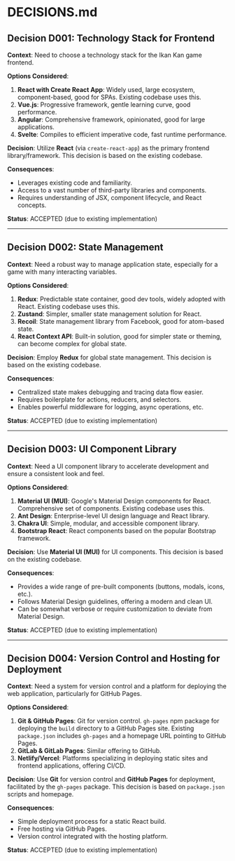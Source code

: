 # DECISIONS.md

## Decision D001: Technology Stack for Frontend

**Context**: Need to choose a technology stack for the Ikan Kan game frontend.

**Options Considered**:
1.  **React with Create React App**: Widely used, large ecosystem, component-based, good for SPAs. Existing codebase uses this.
2.  **Vue.js**: Progressive framework, gentle learning curve, good performance.
3.  **Angular**: Comprehensive framework, opinionated, good for large applications.
4.  **Svelte**: Compiles to efficient imperative code, fast runtime performance.

**Decision**: Utilize **React** (via `create-react-app`) as the primary frontend library/framework. This decision is based on the existing codebase.

**Consequences**:
-   Leverages existing code and familiarity.
-   Access to a vast number of third-party libraries and components.
-   Requires understanding of JSX, component lifecycle, and React concepts.

**Status**: ACCEPTED (due to existing implementation)

---

## Decision D002: State Management

**Context**: Need a robust way to manage application state, especially for a game with many interacting variables.

**Options Considered**:
1.  **Redux**: Predictable state container, good dev tools, widely adopted with React. Existing codebase uses this.
2.  **Zustand**: Simpler, smaller state management solution for React.
3.  **Recoil**: State management library from Facebook, good for atom-based state.
4.  **React Context API**: Built-in solution, good for simpler state or theming, can become complex for global state.

**Decision**: Employ **Redux** for global state management. This decision is based on the existing codebase.

**Consequences**:
-   Centralized state makes debugging and tracing data flow easier.
-   Requires boilerplate for actions, reducers, and selectors.
-   Enables powerful middleware for logging, async operations, etc.

**Status**: ACCEPTED (due to existing implementation)

---

## Decision D003: UI Component Library

**Context**: Need a UI component library to accelerate development and ensure a consistent look and feel.

**Options Considered**:
1.  **Material UI (MUI)**: Google's Material Design components for React. Comprehensive set of components. Existing codebase uses this.
2.  **Ant Design**: Enterprise-level UI design language and React library.
3.  **Chakra UI**: Simple, modular, and accessible component library.
4.  **Bootstrap React**: React components based on the popular Bootstrap framework.

**Decision**: Use **Material UI (MUI)** for UI components. This decision is based on the existing codebase.

**Consequences**:
-   Provides a wide range of pre-built components (buttons, modals, icons, etc.).
-   Follows Material Design guidelines, offering a modern and clean UI.
-   Can be somewhat verbose or require customization to deviate from Material Design.

**Status**: ACCEPTED (due to existing implementation)

---

## Decision D004: Version Control and Hosting for Deployment

**Context**: Need a system for version control and a platform for deploying the web application, particularly for GitHub Pages.

**Options Considered**:
1.  **Git & GitHub Pages**: Git for version control. `gh-pages` npm package for deploying the `build` directory to a GitHub Pages site. Existing `package.json` includes `gh-pages` and a homepage URL pointing to GitHub Pages.
2.  **GitLab & GitLab Pages**: Similar offering to GitHub.
3.  **Netlify/Vercel**: Platforms specializing in deploying static sites and frontend applications, offering CI/CD.

**Decision**: Use **Git** for version control and **GitHub Pages** for deployment, facilitated by the `gh-pages` package. This decision is based on `package.json` scripts and homepage.

**Consequences**:
-   Simple deployment process for a static React build.
-   Free hosting via GitHub Pages.
-   Version control integrated with the hosting platform.

**Status**: ACCEPTED (due to existing implementation) 